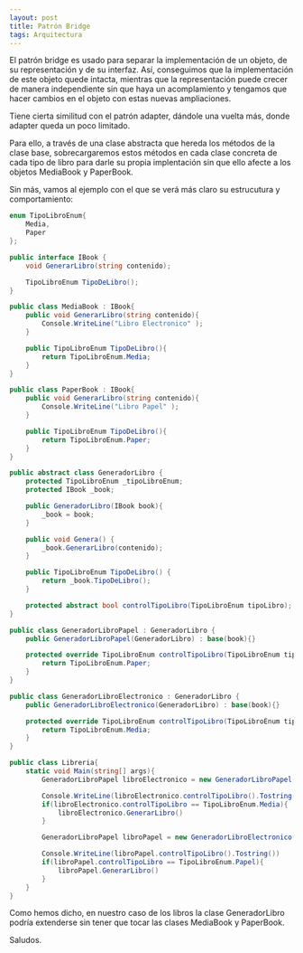 ```yaml
---
layout: post
title: Patrón Bridge
tags: Arquitectura
---
```


El patrón bridge es usado para separar la implementación de un objeto, de su representación y de su interfaz. Así, conseguimos que la implementación de este objeto quede intacta, mientras que la representación puede crecer de manera independiente sin que haya un acomplamiento y tengamos que hacer cambios en el objeto con estas nuevas ampliaciones.

Tiene cierta similitud con el patrón adapter, dándole una vuelta más, donde adapter queda un poco limitado.

Para ello, a través de una clase abstracta que hereda los métodos de la clase base, sobrecargaremos estos métodos en cada clase concreta de cada tipo de libro para darle su propia implentación sin que ello afecte a los objetos MediaBook y PaperBook.

Sin más, vamos al ejemplo con el que se verá más claro su estrucutura y comportamiento:

~~~csharp
enum TipoLibroEnum{
    Media,
    Paper
};

public interface IBook {
    void GenerarLibro(string contenido);

    TipoLibroEnum TipoDeLibro();
}

public class MediaBook : IBook{
    public void GenerarLibro(string contenido){
        Console.WriteLine("Libro Electronico" );
    }

    public TipoLibroEnum TipoDeLibro(){
        return TipoLibroEnum.Media;
    }
}

public class PaperBook : IBook{
    public void GenerarLibro(string contenido){
        Console.WriteLine("Libro Papel" );
    }

    public TipoLibroEnum TipoDeLibro(){
        return TipoLibroEnum.Paper;
    }
}

public abstract class GeneradorLibro {
    protected TipoLibroEnum _tipoLibroEnum;
    protected IBook _book;

    public GeneradorLibro(IBook book){
        _book = book;
    }

    public void Genera() {
        _book.GenerarLibro(contenido);
    }

    public TipoLibroEnum TipoDeLibro() {
        return _book.TipoDeLibro();
    }

    protected abstract bool controlTipoLibro(TipoLibroEnum tipoLibro);
}

public class GeneradorLibroPapel : GeneradorLibro {
    public GeneradorLibroPapel(GeneradorLibro) : base(book){}

    protected override TipoLibroEnum controlTipoLibro(TipoLibroEnum tipoLibro){
        return TipoLibroEnum.Paper;
    }
}

public class GeneradorLibroElectronico : GeneradorLibro {
    public GeneradorLibroElectronico(GeneradorLibro) : base(book){}

    protected override TipoLibroEnum controlTipoLibro(TipoLibroEnum tipoLibro){
        return TipoLibroEnum.Media;
    }
}

public class Libreria{
    static void Main(string[] args){
        GeneradorLibroPapel libroElectronico = new GeneradorLibroPapel(new MediaBook());

        Console.WriteLine(libroElectronico.controlTipoLibro().Tostring())
        if(libroElectronico.controlTipoLibro == TipoLibroEnum.Media){
            libroElectronico.GenerarLibro()
        }

        GeneradorLibroPapel libroPapel = new GeneradorLibroElectronico(new PaperBook());

        Console.WriteLine(libroPapel.controlTipoLibro().Tostring())
        if(libroPapel.controlTipoLibro == TipoLibroEnum.Papel){
            libroPapel.GenerarLibro()
        }
    }
}
~~~

Como hemos dicho, en nuestro caso de los libros la clase GeneradorLibro podría extenderse sin tener que tocar las clases  MediaBook y PaperBook.

Saludos.